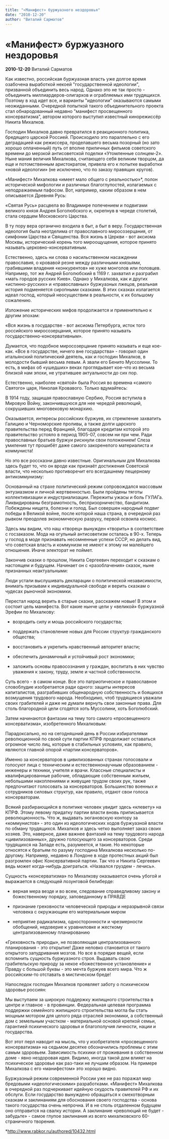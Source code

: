 ```yaml
---
title: "«Манифест» буржуазного нездоровья"
date: "2010-12-20"
author: "Виталий Сарматов"
---
```


# «Манифест» буржуазного нездоровья

**2010-12-20** Виталий Сарматов

Как известно, российская буржуазная власть уже долгое время озабочена выработкой некоей "государственной идеологии", призванной объединить весь народ. Однако это не так просто - объединить миллиардеров-олигархов и ограбляемых ими трудящихся. Поэтому в ход идет все, и варианты "идеологии" оказываются самыми неожиданными. Очередной попыткой такого объединительного проекта стал обнародованный недавно "манифест просвещенного консерватизма", автором которого выступил известный кинорежиссёр Никита Михалков.

Господин Михалков давно превратился в реакционного политика, бредящего царской Россией. Происходило это параллельно с его деградацией как режиссера, проделавшего весьма позорный (но зато хорошо оплаченный) путь от вполне приличных фильмов советского времени до мерзкой антисоветской поделки  «Утомленные солнцем-2». Ныне мания величия Михалкова, считающего себя великим творцом, да еще и потомственным аристократом, привела его к попытке выработки «новой идеологии» (не исключено, что по заказу правящих кругов).

«Манифест» Михалкова «имеет мало общего с реальностью»*, полон исторической мифологии и различных благоглупостей, излагаемых с неподражаемым пафосом. Вот, например, каким образом в нем описывается Древняя Русь:

«Святая Русь» расцвела во Владимире попечением и подвигами великого князя Андрея Боголюбского и, окрепнув в череде столетий, стала сердцем Московского Царства. 

В ту пору вера органично входила в быт, а быт в веру. Государственная идеология была неотделима от православного миросозерцания, от симфонии Царства и Священства. Вся жизнь в Церкви - вот аксиома Москвы, исторический корень того мироощущения, которое принято называть церковно-консервативным.

Естественно, здесь ни слова о насильственном насаждении православия, о кровавой резне между различными князьями, грабившими владения «конкурентов» не хуже монголов или половцев. Например, тот же Андрей Боголюбский в 1169 г. захватил и разграбил «мать городов русских Киев». Однако у Михалкова, как и других «истинно-русских» и «православных» буржуазных лжецов, реальная история подменяется сиропными сказками. В этих сказках излагается идеал господ, который неосуществим в реальности, к их большому сожалению.

Изложение исторических мифов продолжается и применительно к другим эпохам:

«Вся жизнь в государстве - вот аксиома Петербурга, исток того российского миросозерцания, которое принято называть государственно-консервативным».

Думается, что подобное миросозерцание принято называть и еще кое-как. «Все в государстве, ничего вне государства» - говорил один итальянский политический деятель, как и господин Михалков, в молодости бывший весьма левым. А звали его Бенито Муссолини. То есть, в мифах об «ушедших» веках проглядывает кое-что из весьма близкой нам эпохи, не утратившее актуальности до сих пор.

Естественно, наиболее «святой» была Россия во времена «самого Святого» царя, Николая Кровавого. Только вдумайтесь:

В 1914 году, защищая православную Сербию, Россия вступила в Мировую Войну, закончившуюся для нее чередой революций, сокрушивших многовековую монархию.

Оказывается, интересы российских буржуев, их стремление захватить Галицию и Черноморские проливы, а также долги царского правительства перед Францией, благодаря кредитам которой это правительство устояло в период 1905-07, совсем ни при чем. Ради православных братьев буржуи рискнули свои положением! Слеза умиления тут прошибёт даже самого закоренелого материалиста и коммуниста!

Но это все россказни давно известные. Оригинальным для Михалкова здесь будет то, что он вроде как признаёт достижения Советской власти, что несколько противоречит его всегдашнему пещерному антикоммунизму:

Основанный на страхе политический режим сопровождался массовым энтузиазмом и личной жертвенностью. Были пройдены тяготы коллективизации и индустриализации. Пережиты ужасы и боль ГУЛАГа. Ликвидированы безграмотность, беспризорничество, бандитизм. Побеждены нищета, болезни и голод. Был совершен народный подвиг победы в Великой войне, после которой наша страна, в очередной раз рывком преодолев экономическую разруху, первой освоила космос.

Здесь мы видим, что наш «творец» вынужден «творить» в соответствие с госзаказом. Мода на огульный антисоветизм осталась в 90-х. Теперь у господ в моде признавать несомненные успехи СССР, но делать вид, что советская власть и коммунизм не имеют к этому ни малейшего отношения. Иначе электорат не поймет.

Закончив сказки о прошлом, Никита Сергеевич переходит к сказкам о настоящем и будущем. Начинает он с «разоблачения» сказок, ныне признанных неактуальными:

Люди устали выслушивать декларации о политической независимости, внимать призывам к индивидуальной свободе и верить сказкам о чудесах рыночной экономики.

Перестал народ верить в старые сказки, расскажем новые! В этом и состоит цель манифеста. Вот какие нынче цели у «великой» буржуазной Эрефии по Михалкову:

- возродить силу и мощь российского государства; 

- поддержать становление новых для России структур гражданского общества; 

- восстановить и укрепить нравственный авторитет власти; 

- обеспечить динамичный и устойчивый рост экономики; 

- заложить основы правосознания у граждан, воспитать в них чувство уважения к закону, труду, земле и частной собственности.

Суть всего - в самом конце. Все это патриотическое и православное словоблудие изобретается ради одного: защиты интересов капиталистов, разграбивших общенародную собственность и боящихся возмущения трудового народа. Необходимо, чтоб трудящиеся уважали своих грабителей и даже не думали вернуть свои законные права. Для столь благородной цели сгодятся хоть Муссолини, хоть Боголюбский.

Затем начинаются фантазии на тему того самого «просвещенного консерватизма», изобретенного Михалковым:

Парадоксально, но на сегодняшний день в России избирателями революционной по своей сути партии КПРФ продолжает оставаться огромное число лиц, которые в стабильных условиях, как правило, являются главной опорой «партии консерваторов». 

Именно за консерваторов в цивилизованных странах голосовали и голосуют лица с техническим и естественнонаучным образованием - инженеры и техники, учителя и врачи. Классные специалисты и квалифицированные рабочие, обладающие собственным жильем, небольшими накоплениями  и живущие трудом своих рук, также предпочитают голосовать за консерваторов. Большинство военных и сотрудников силовых структур, как правило, отдают свои голоса консерваторам.

Всякий разбирающийся в политике человек увидит здесь «клевету» на КПРФ. Этому левому придатку партии власти вновь приписывается революционность. Что ж, выдавать зюгановскую контору за «коммунистов» - это один из идеологических ходов буржуазной власти по обману трудящихся. Михалков и здесь четко выполняет заказ своих хозяев. Это, наверное, даже важнее фантазий на тему трудового народа «цивилизованных», дружно голосующего за консерваторов. Среди трудящихся на Западе есть, разумеется, и такие. Но некоторые относятся к братьям по разуму господина Михалкова несколько по-другому. Например, недавно в Лондоне в ходе протестных акций был разгромлен офис Консервативной партии. Так что и Никита Сергеевич ведь может когда-нибудь доиграться. «Назвался груздем - лечись».

Сущность «консерватизма» по Михалкову оказывается очень убогой и выражается в следующей лозунговой белиберде:

- верная мера везде и во всем, следование справедливому закону и божественному порядку, заповеданному в ПРАВДЕ

- признание греховности человеческой природы и неразрывной связи человека с окружающим его материальным миром

- неприятие радикализма, односторонности и чрезмерности обобщений, недоверие к уравниловке и жесткому централизованному планированию

«Греховность природы», не позволяющая централизованного планирования - это открытие! Даже неловко становится от такого открытого запудривания мозгов. Но все в порядке вещей, если вспомнить сущность буржуазного строя. Выдавать свою грабительскую природу за некое «божественное установление» и Правду с большой буквы - это мечта буржуев всего мира. Что ж российским-то отставать в мистическом бреде!

Напоследок господин Михалков проявляет заботу о психическом здоровье россиян:

Мы выступаем за широкую поддержку жилищного строительства в центре и главное - в провинции. Федеральная целевая программа поддержки семейного жилищного строительства могла бы стать мощным мотором для целого ряда отраслей экономики, а собственный дом с земельным участком - материальной основой крепкой семьи, гарантией психического здоровья и благополучия личности, нации и государства.

Вот этот перл наводит на мысль, что у изобретателя «просвещенного консерватизма» на седьмом десятке обозначились проблемы с этим самым здоровьем. Зависимость психики от проживания в собственном доме - явно нездоровая идея. Видимо, иногда такой дом влияет на психическое здоровье как раз-таки не лучшим образом. На примере Михалкова с его «манифестом» это хорошо видно.

Буржуазный режим современной России уже не раз поражал мир бредовыми «идеологическими» разработками. «Манифест» Михалкова в очередной раз подчеркивает идейную скудость правителей РФ и их обслуги. Если государство вынуждено обращаться к смехотворным сказкам и заклинаниям для обоснования своего господства - основа такого государства очень непрочна. И в не столь отдаленном будущем оно отправится на свалку истории. А заклинание «революций не будет - забудьте» - самое глупое заклинания из всего михалковского 60-страничного творения.

 

*http://www.rabkor.ru/authored/10432.html